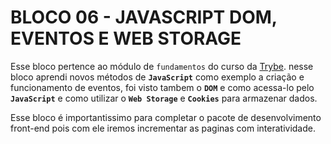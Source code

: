 # BLOCO 06 - JAVASCRIPT DOM, EVENTOS E WEB STORAGE  

Esse bloco pertence ao módulo de `fundamentos` do curso da [Trybe](https://www.betrybe.com/).
nesse bloco aprendi novos métodos de **`JavaScript`** como exemplo a criação e funcionamento de eventos, foi visto tambem o **`DOM`** e como acessa-lo pelo **`JavaScript`** e como utilizar o **`Web Storage`** e **`Cookies`** para armazenar dados.

Esse bloco é importantissimo para completar o pacote de desenvolvimento front-end pois com ele iremos incrementar as paginas com interatividade.